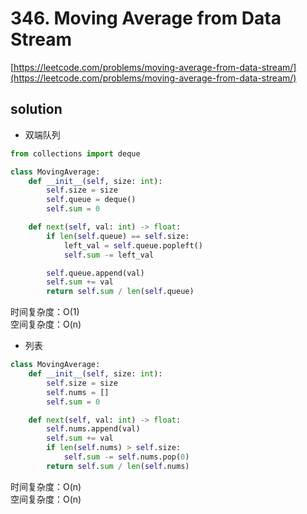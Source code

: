 # 346. Moving Average from Data Stream

[https://leetcode.com/problems/moving-average-from-data-stream/](https://leetcode.com/problems/moving-average-from-data-stream/)

## solution

- 双端队列

```python
from collections import deque

class MovingAverage:
    def __init__(self, size: int):
        self.size = size
        self.queue = deque()
        self.sum = 0

    def next(self, val: int) -> float:
        if len(self.queue) == self.size:
            left_val = self.queue.popleft()
            self.sum -= left_val

        self.queue.append(val)
        self.sum += val
        return self.sum / len(self.queue)
```

时间复杂度：O(1) <br>
空间复杂度：O(n)

- 列表

```python
class MovingAverage:
    def __init__(self, size: int):
        self.size = size
        self.nums = []
        self.sum = 0

    def next(self, val: int) -> float:
        self.nums.append(val)
        self.sum += val
        if len(self.nums) > self.size:
            self.sum -= self.nums.pop(0)
        return self.sum / len(self.nums)
```

时间复杂度：O(n) <br>
空间复杂度：O(n)
